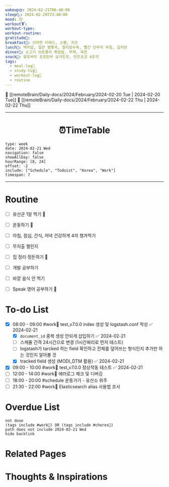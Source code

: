 ```yaml
---
wakeup🌞: 2024-02-21T06:48:00
sleep🌜: 2024-02-20T23:40:00
mood: 😞
workout🏋️: 
workout-type: 
workout-routine: 
gratitude🙏: 
breakfast🍳: 신라면 더레드, 스팸, 치즈
lunch🍚: 백미밥, 얼큰 짬뽕국, 칠리탕수육, 빨간 단무지 무침, 김자반
dinner🥗: 소고기 브로콜리 볶음밥, 무채, 육전
snack🍬: 칼로바이 프로틴바 요거트맛, 민트초코 4조각
tags:
  - meal-log📝
  - study-log📓
  - workout-log💪
  - routine
---
```


🔺 [[remoteBrain/Daily-docs/2024/February/2024-02-20 Tue | 2024-02-20 Tue]]
🔻 [[remoteBrain/Daily-docs/2024/February/2024-02-22 Thu | 2024-02-22 Thu]]
___
<h1> <center>⏰TimeTable </center> </h1>

```gEvent
type: week
date: 2024-02-21 Wed
navigation: false
showAllDay: false
hourRange: [8, 24]
offset: -2
include: ["Schedule", "Todoist", "Korea", "Work"]
timespan: 7
```

--- 


# Routine 

- [ ] 유산균 1알 먹기 🔼 
- [ ] 운동하기 🔼
- [ ] 아침, 점심, 간식, 저녁 건강하게 4끼 챙겨먹기
- [ ] 무지출 챌린지 
- [ ] 집 정리·정돈하기 🔼
- [ ] 개발 공부하기
- [ ] 바깥 음식 안 먹기 
- [ ] Speak 영어 공부하기 🔼 


# To-do List

- [x] 08:00 - 09:00 #work💼 test_v7.0.0 index 생성 및 logstash.conf 작성 ✅ 2024-02-21
	- [x] `document_id` 중복 생성 안되게 삽입하기 ✅ 2024-02-21
	- [ ] 스케쥴 간격 24시간으로 변경 (1시간짜리로 먼저 테스트)
	- [ ] logstash가 tarcked 하는 field 확인하고 전체를 덮어쓰는 형식인지 추가만 하는 것인지 알아볼 것 
	- [x] tracked field 생성 (MODI_DTM 활용) ✅ 2024-02-21
- [x] 09:00 - 10:00 #work💼 test_v7.0.0 정상작동 테스트 ✅ 2024-02-21
- [ ] 12:00 - 14:00 #work💼 에러로그 체크 및 디버깅
- [ ] 18:00 - 20:00 #schedule 운동가기 - 유산소 위주
- [ ] 21:30 - 22:00 #work💼 Elasticsearch alias 사용법 조사

# Overdue List

```tasks
not done
(tags include #work💼) OR (tags include #chores🧺) 
path does not include 2024-02-21 Wed
hide backlink
```

# Related Pages



# Thoughts & Inspirations
